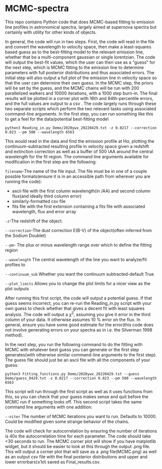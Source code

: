 # MCMC-spectra
This repo contains Python code that does MCMC-based fitting to emission line profiles in astronomical spectra, largely aimed at supernova spectra but certainly with utility for other kinds of objects.

In general, the code will run in two steps. First, the code will read in the file and convert the wavelength to velocity space, then make a least-squares based guess as to the best-fitting model to the relevant emission line, whether that be a multi-component gaussian or single lorentzian. The code will output the best-fit values, which the user can then use as a "guess" for the next step, which is MCMC fitting to the emission line to determine parameters with full posterior distributions and thus associated errors. The initial step will also output a full plot of the emission line in velocity space so that the user can determine their own guess. In the MCMC step, the priors will be set by the guess, and the MCMC chains will be run with 200 parallelized walkers and 10000 iterations, with a 1000 step burn-in. The final results will be plotted in a corner plot with 16th and 84th-percentile errors, and the full values are output to a csv .
The code largely runs through these two separate scripts which perform the two relevant tasks using associated command-line arguments.
In the first step, you can run something like this to get a feel for the data/potential best-fitting model

```
python3 Reading_in.py Demo/2020ywx_20220429.txt -z 0.0217 --correction 0.023 --pm 500 --wavelength 6563
```
This would read in the data and find the emission profile at H$\alpha$, plotting the continuum-subtracted resulting profile in velocity space given a redshift and extinction correction as well as a buffer of 500 \AA around the central wavelength for the fit region.
The command line arguments available for modification in the first step are the following:

```filename```-The name of the file input. The file must be in one of a couple possble formats(ensure it is in an accessible path from wherever you are running the code):
* ascii file with the first column wavelength(in /AA) and second column flux(and ideally third column error)
* similarly-formatted csv file
* fits file with the first extension containing a fits file with associated wavelength, flux and error array

 ```-z```-The redshift of the object.
 
 ```--correction```-The dust correction E(B-V) of the object(often inferred from the Sodium Doublet)
 
 ```--pm```- The plus or minus wavelength range over which to define the fitting region
 
 ```--wavelength``` The central wavelength of the line you want to analyze/fit profiles to
 
 ```--continuum_sub``` Whether you want the continuum subtracted-default True

  ```--plot_limits``` Allows you to change the plot limits for a nicer view as the plot outputs

After running this first script, the code will output a potential guess. If that guess seems incorrect, you can re-run the Reading_in.py script with your own guess to check whether that gives a decent fit with least squares analysis. The code will output a $\chi^2$, assuming you give it error in the third column of your data. It otherwise assumes 10 % error on the flux. In general, ensure you have some good estimate for the error(this code does not involve generating errors on your spectra as in i.e. the Silverman 1998 method).

In the next step, you run the following command to do the fitting with MCMC with whatever best guess you can generate or the first step generates(with otherwise similar command-line arguments to the first step). The guess file should just be an ascii file with all the components of your guess:
```
python3 Fitting_functions.py Demo/2020ywx_20220429.txt --guess Demo/guess_0429.txt -z 0.0217 --correction 0.023 --pm 500 --wavelength 6563
```
This script will run through the first script as well as it uses functions from this, so you can check that your guess makes sense and quit before the MCMC run if something looks off. This second script takes the same command line arguments with one addition: 

 ```--niter``` The number of MCMC iterations you want to run. Defaults to 10000. Could be modified given some strange behavior of the chains.

The code will check for autocorrelation by ensuring the number of iterations is 40x the autocorrelation time for each parameter. The code should take <30 seconds to run. The MCMC corner plot will show if you have matplotlib widget, but it should be easier to look at this through the output .png file.
This will output a corner plot that will save as a .png file(MCMC.png) as well as an output csv file with the final posterior distributions and upper and lower errorbars($\pm 1 \sigma$) saved as Final_results.csv. 
